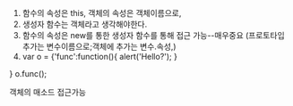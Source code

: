 1. 함수의 속성은 this, 객체의 속성은 객체이름으로,
2. 생성자 함수는 객체라고 생각해야한다.
3. 함수의 속성은 new를 통한 생성자 함수를 통해 접근 가능--매우중요
(프로토타입 추가는 변수이름으로;객체에 추가는 변수.속성,)
4. var o = {'func':function(){
    alert('Hello?');
}

}
o.func();

객체의 매소드 접근가능 